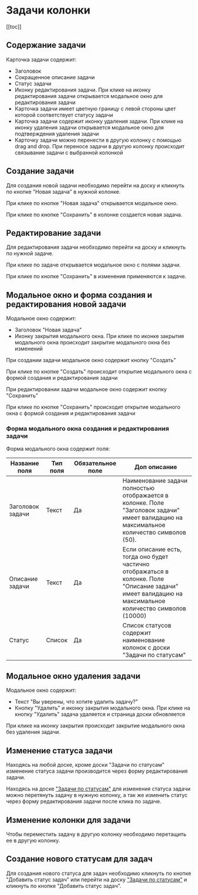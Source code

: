 # Задачи колонки

[[toc]]

## Содержание задачи

Карточка задачи содержит:

- Заголовок
- Сокращенное описание задачи
- Статус задачи
- Иконку редактирования задачи. При клике на иконку редактирования задачи открывается модальное окно для редактирования задачи
- Карточка задачи имеет цветную границу с левой стороны цвет которой соответствует статусу задачи
- Карточка задачи содержит иконку удаления задачи. При клике на иконку удаления задачи открывается модальное окно для подтверждения удаления задачи
- Карточку задачи можно перенести в другую колонку с помощью drag and drop. При переносе задачи в другую колонку происходит связывание задачи с выбранной колонкой

## Создание задачи

Для создания новой задачи необходимо перейти на доску и кликнуть по кнопке "Новая задача" в нужной колонке.

При клике по кнопке "Новая задача" открывается модальное окно.

При клике по кнопке "Сохранить" в колонке создается новая задача.

## Редактирование задачи

Для редактирования задачи необходимо перейти на доску и кликнуть по нужной задаче.

При клике по задаче открывается модальное окно с полями задачи.

При клике по кнопке "Сохранить" в изменения применяются к задаче.

## Модальное окно и форма создания и редактирования новой задачи

Модальное окно содержит:

- Заголовок "Новая задача"
- Иконку закрытия модального окна. При клике по иконке закрытия модального окна происходит закрытие модального окна без изменений

При создании задачи модальное окно содержит кнопку "Создать"

При клике по кнопке "Создать" происходит открытие модального окна с формой создания и редактирования задачи

При редактировании задачи модальное окно содержит кнопку "Сохранить"

При клике по кнопке "Сохранить" происходит открытие модального окна с формой создания и редактирования задачи

### Форма модального окна создания и редактирования задачи

Форма модального окна содержит поля:

| Название поля    | Тип поля | Обязательное поле | Доп описание                                                                                                                                            |
| ---------------- | -------- | ----------------- | ------------------------------------------------------------------------------------------------------------------------------------------------------- |
| Заголовок задачи | Текст    | Да                | Наименование задачи полностью отображается в колонке. Поле "Заголовок задачи" имеет валидацию на максимальное количество символов (50).                 |
| Описание задачи  | Текст    | Да                | Если описание есть, тогда оно будет частично отображаться в колонке. Поле "Описание задачи" имеет валидацию на максимальное количество символов (10000) |
| Статус           | Список   | Да                | Список статусов содержит наименование колонок с доски "Задачи по статусам"                                                                              |

## Модальное окно удаления задачи

Модальное окно содержит:

- Текст "Вы уверены, что хотите удалить задачу?"
- Кнопку "Удалить" и иконку закрытия модального окна. При клике на кнопку "Удалить" задача удаляется и страница доски обновляется

При клике на иконку закрытия происходит закрытие модального окна без удаления задачи.

## Изменение статуса задачи

Находясь на любой доске, кроме доски "Задачи по статусам" изменение статуса задачи производится через форму
редактирования задачи.

Находясь на доске ["Задачи по статусам"](/docs/task-statuses.html) для изменения статуса задачи можно перетянуть задачу в нужную колонку,
а так же изменить статус через форму редактирования задачи после клика по задаче.

## Изменение колонки для задачи

Чтобы переместить задачу в другую колонку необходимо перетащить ее в другую колонку.

## Создание нового статусам для задач

Для создания нового статуса для задач необходимо кликнуть по кнопке "Добавить статус задач" или перейти на доску ["Задачи по статусам"](/docs/task-statuses.html) и кликнуть по кнопке "Добавить статус задач".
